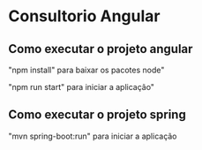 # Consultorio Angular

## Como executar o projeto angular

"npm install" para baixar os pacotes node"

"npm run start" para iniciar a aplicação"

## Como executar o projeto spring

"mvn spring-boot:run" para iniciar a aplicação
